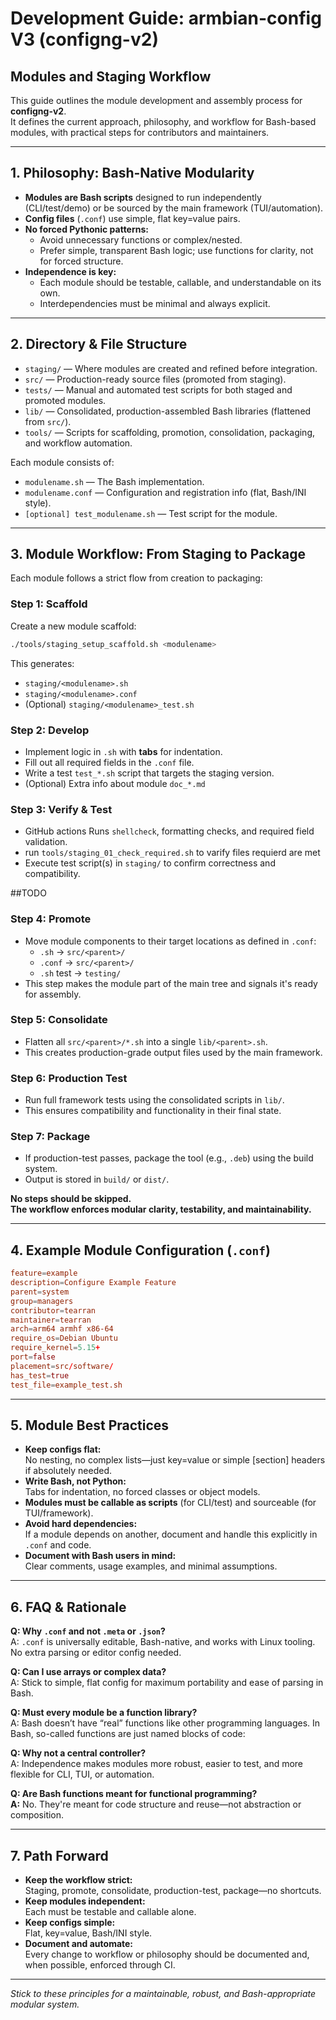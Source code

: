 # Development Guide: armbian-config V3 (configng-v2)

##  Modules and Staging Workflow

This guide outlines the module development and assembly process for **configng-v2**.  
It defines the current approach, philosophy, and workflow for Bash-based modules, with practical steps for contributors and maintainers.

---

## 1. Philosophy: Bash-Native Modularity

- **Modules are Bash scripts** designed to run independently (CLI/test/demo) or be sourced by the main framework (TUI/automation).
- **Config files** (`.conf`) use simple, flat key=value pairs.
- **No forced Pythonic patterns:**  
	- Avoid unnecessary functions or complex/nested.
	- Prefer simple, transparent Bash logic; use functions for clarity, not for forced structure.
- **Independence is key:**  
	- Each module should be testable, callable, and understandable on its own.
	- Interdependencies must be minimal and always explicit.

---

## 2. Directory & File Structure

- `staging/` — Where modules are created and refined before integration.
- `src/` — Production-ready source files (promoted from staging).
- `tests/` — Manual and automated test scripts for both staged and promoted modules.
- `lib/` — Consolidated, production-assembled Bash libraries (flattened from `src/`).
- `tools/` — Scripts for scaffolding, promotion, consolidation, packaging, and workflow automation.

Each module consists of:
- `modulename.sh` — The Bash implementation.
- `modulename.conf` — Configuration and registration info (flat, Bash/INI style).
- `[optional] test_modulename.sh` — Test script for the module.

---

## 3. Module Workflow: From Staging to Package

Each module follows a strict flow from creation to packaging:

### Step 1: Scaffold

Create a new module scaffold:

```sh
./tools/staging_setup_scaffold.sh <modulename>
```

This generates:
- `staging/<modulename>.sh`
- `staging/<modulename>.conf`
- (Optional) `staging/<modulename>_test.sh`

### Step 2: Develop

- Implement logic in `.sh` with **tabs** for indentation.
- Fill out all required fields in the `.conf` file.
- Write a test `test_*.sh` script that targets the staging version.
- (Optional) Extra info about module `doc_*.md` 

### Step 3: Verify & Test

- GitHub actions Runs `shellcheck`, formatting checks, and required field validation.
- run `tools/staging_01_check_required.sh` to varify files requierd are met
- Execute test script(s) in `staging/` to confirm correctness and compatibility.

##TODO

### Step 4: Promote

- Move module components to their target locations as defined in `.conf`:
	- `.sh` → `src/<parent>/`
	- `.conf` → `src/<parent>/`
	- `.sh` test → `testing/`
- This step makes the module part of the main tree and signals it's ready for assembly.

### Step 5: Consolidate

- Flatten all `src/<parent>/*.sh` into a single `lib/<parent>.sh`.
- This creates production-grade output files used by the main framework.

### Step 6: Production Test

- Run full framework tests using the consolidated scripts in `lib/`.
- This ensures compatibility and functionality in their final state.

### Step 7: Package

- If production-test passes, package the tool (e.g., `.deb`) using the build system.
- Output is stored in `build/` or `dist/`.

**No steps should be skipped.  
The workflow enforces modular clarity, testability, and maintainability.**

---

## 4. Example Module Configuration (`.conf`)

```conf name=staging/example_module.conf
feature=example
description=Configure Example Feature
parent=system
group=managers
contributor=tearran
maintainer=tearran
arch=arm64 armhf x86-64
require_os=Debian Ubuntu
require_kernel=5.15+
port=false
placement=src/software/
has_test=true
test_file=example_test.sh
```

---

## 5. Module Best Practices

- **Keep configs flat:**  
	No nesting, no complex lists—just key=value or simple [section] headers if absolutely needed.
- **Write Bash, not Python:**  
	Tabs for indentation, no forced classes or object models.
- **Modules must be callable as scripts** (for CLI/test) and sourceable (for TUI/framework).
- **Avoid hard dependencies:**  
	If a module depends on another, document and handle this explicitly in `.conf` and code.
- **Document with Bash users in mind:**  
	Clear comments, usage examples, and minimal assumptions.

---

## 6. FAQ & Rationale


**Q: Why `.conf` and not `.meta` or `.json`?**  
A: `.conf` is universally editable, Bash-native, and works with Linux tooling. No extra parsing or editor config needed.

**Q: Can I use arrays or complex data?**  
A: Stick to simple, flat config for maximum portability and ease of parsing in Bash.

**Q: Must every module be a function library?**  
A: Bash doesn’t have “real” functions like other programming languages. In Bash, so-called functions are just named blocks of code:

**Q: Why not a central controller?**  
A: Independence makes modules more robust, easier to test, and more flexible for CLI, TUI, or automation.

**Q: Are Bash functions meant for functional programming?**  
**A:** No. They're meant for code structure and reuse—not abstraction or composition.

---

## 7. Path Forward

- **Keep the workflow strict:**  
	Staging, promote, consolidate, production-test, package—no shortcuts.
- **Keep modules independent:**  
	Each must be testable and callable alone.
- **Keep configs simple:**  
	Flat, key=value, Bash/INI style.
- **Document and automate:**  
	Every change to workflow or philosophy should be documented and, when possible, enforced through CI.

---

*Stick to these principles for a maintainable, robust, and Bash-appropriate modular system.*